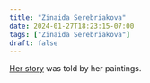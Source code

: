 ```yaml
---
title: "Zinaida Serebriakova"
date: 2024-01-27T18:23:15-07:00
tags: ["Zinaida Serebriakova"]
draft: false
---
```


[Her story](https://en.wikipedia.org/wiki/Zinaida_Serebriakova) was told by her paintings.

